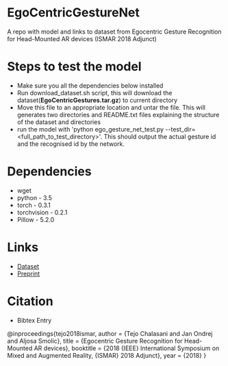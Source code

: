# EgoCentricGestureNet
A repo with model and links to dataset from Egocentric Gesture Recognition for Head-Mounted AR devices (ISMAR 2018 Adjunct)


# Steps to test the model
- Make sure you all the dependencies below installed
- Run download_dataset.sh script, this will download the dataset(**EgoCentricGestures.tar.gz**) to current directory
- Move this file to an appropriate location and untar the file. This will generates two directories and README.txt files explaining the structure of the dataset and directories
- run the model with 'python ego_gesture_net_test.py --test_dir=<full_path_to_test_directory>'. This should output the actual gesture id and the recognised id by the network.

# Dependencies
- wget
- python - 3.5
- torch - 0.3.1
- torchvision - 0.2.1
- Pillow - 5.2.0

# Links
- [Dataset](https://v-sense.scss.tcd.ie/Datasets/EgoCentricGestures.tar.gz)
- [Preprint](https://arxiv.org/abs/1808.05380)

# Citation

- Bibtex Entry

@inproceedings{tejo2018ismar,
  author    = {Tejo Chalasani and
               Jan Ondrej and
               Aljosa Smolic},
  title     = {Egocentric Gesture Recognition for Head-Mounted AR devices},
  booktitle = {2018 {IEEE} International Symposium on Mixed and Augmented Reality,
               {ISMAR} 2018 Adjunct},
  year      = {2018}
}
